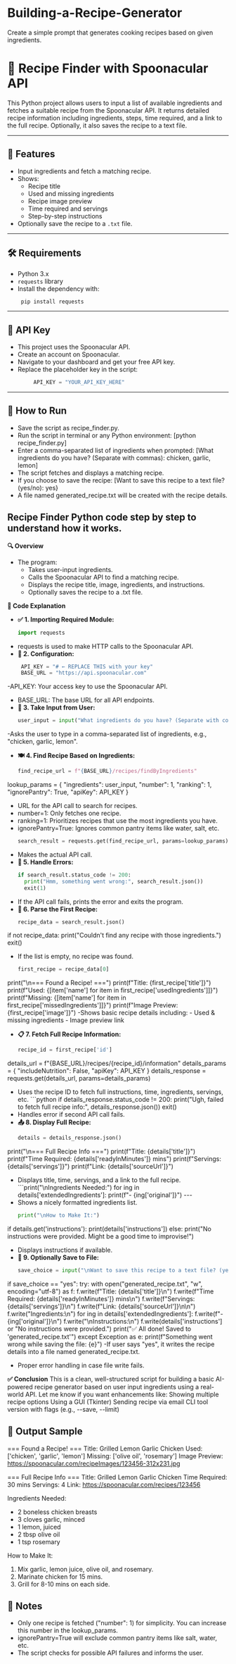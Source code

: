 # Building-a-Recipe-Generator
Create a simple prompt that generates cooking recipes based on given ingredients.

# 🥘 Recipe Finder with Spoonacular API
This Python project allows users to input a list of available ingredients and fetches a suitable recipe from the Spoonacular API. 
It returns detailed recipe information including ingredients, steps, time required, and a link to the full recipe. Optionally, it also saves the recipe to a text file.

---
## 📌 Features
- Input ingredients and fetch a matching recipe.
- Shows:
  - Recipe title
  - Used and missing ingredients
  - Recipe image preview
  - Time required and servings
  - Step-by-step instructions
- Optionally save the recipe to a `.txt` file.
---

## 🛠️ Requirements
- Python 3.x
- `requests` library
- Install the dependency with:
  ```bash
   pip install requests
----

## 🔐 API Key
- This project uses the Spoonacular API.
- Create an account on Spoonacular.
- Navigate to your dashboard and get your free API key.
- Replace the placeholder key in the script:
  ```python
       API_KEY = "YOUR_API_KEY_HERE"
---
## 🚀 How to Run
- Save the script as recipe_finder.py.
- Run the script in terminal or any Python environment:
   [python recipe_finder.py]
- Enter a comma-separated list of ingredients when prompted:
  [What ingredients do you have? (Separate with commas): chicken, garlic, lemon]
- The script fetches and displays a matching recipe.
- If you choose to save the recipe:
   [Want to save this recipe to a text file? (yes/no): yes}
- A file named generated_recipe.txt will be created with the recipe details.

## Recipe Finder Python code step by step to understand how it works.
**🔍 Overview**
- The program:
  - Takes user-input ingredients.
  - Calls the Spoonacular API to find a matching recipe.
  - Displays the recipe title, image, ingredients, and instructions.
  - Optionally saves the recipe to a .txt file.
    
**🧱 Code Explanation**
- **✅ 1. Importing Required Module:**
    ```python
    import requests
- requests is used to make HTTP calls to the Spoonacular API.
- **🔐 2. Configuration:**
    ```python
     API_KEY = "# ← REPLACE THIS with your key"
     BASE_URL = "https://api.spoonacular.com"  
-API_KEY: Your access key to use the Spoonacular API.
- BASE_URL: The base URL for all API endpoints.
- **🧾 3. Take Input from User:**
    ```python
    user_input = input("What ingredients do you have? (Separate with commas): ")
-Asks the user to type in a comma-separated list of ingredients, e.g., "chicken, garlic, lemon".
- **🍽️ 4. Find Recipe Based on Ingredients:**
    ```python
    find_recipe_url = f"{BASE_URL}/recipes/findByIngredients"
lookup_params = {
    "ingredients": user_input,
    "number": 1,
    "ranking": 1,
    "ignorePantry": True,
    "apiKey": API_KEY
}
- URL for the API call to search for recipes.
- number=1: Only fetches one recipe.
- ranking=1: Prioritizes recipes that use the most ingredients you have.
- ignorePantry=True: Ignores common pantry items like water, salt, etc.
  ```python
  search_result = requests.get(find_recipe_url, params=lookup_params)
- Makes the actual API call.
- **🚨 5. Handle Errors:**
  ```python
  if search_result.status_code != 200:
    print("Hmm, something went wrong:", search_result.json())
    exit(1)
- If the API call fails, prints the error and exits the program.
- **🥇 6. Parse the First Recipe:**
  ```python
  recipe_data = search_result.json()
if not recipe_data:
    print("Couldn't find any recipe with those ingredients.")
    exit()    
- If the list is empty, no recipe was found.
  ```python
  first_recipe = recipe_data[0]
print("\n=== Found a Recipe! ===")
print(f"Title: {first_recipe['title']}")
print(f"Used: {[item['name'] for item in first_recipe['usedIngredients']]}")
print(f"Missing: {[item['name'] for item in first_recipe['missedIngredients']]}")
print(f"Image Preview: {first_recipe['image']}")
-Shows basic recipe details including:
    - Used & missing ingredients
    - Image preview link
- **📋 7. Fetch Full Recipe Information:**
     ```python
     recipe_id = first_recipe['id']
details_url = f"{BASE_URL}/recipes/{recipe_id}/information"
details_params = {
    "includeNutrition": False,
    "apiKey": API_KEY
}
details_response = requests.get(details_url, params=details_params)
- Uses the recipe ID to fetch full instructions, time, ingredients, servings, etc.
      ```python
  if details_response.status_code != 200:
    print("Ugh, failed to fetch full recipe info:", details_response.json())
    exit()
- Handles error if second API call fails.
- **📤 8. Display Full Recipe:**
   ```python
   details = details_response.json()
print("\n=== Full Recipe Info ===")
print(f"Title: {details['title']}")
print(f"Time Required: {details['readyInMinutes']} mins")
print(f"Servings: {details['servings']}")
print(f"Link: {details['sourceUrl']}")
- Displays title, time, servings, and a link to the full recipe.
      ```print("\nIngredients Needed:")
for ing in details['extendedIngredients']:
    print(f"- {ing['original']}")
      ---
- Shows a nicely formatted ingredients list.
    ```python
    print("\nHow to Make It:")
if details.get('instructions'):
    print(details['instructions'])
else:
    print("No instructions were provided. Might be a good time to improvise!")
- Displays instructions if available.
- **💾 9. Optionally Save to File:**
  ```python
  save_choice = input("\nWant to save this recipe to a text file? (yes/no): ").strip().lower()
if save_choice == "yes":
    try:
        with open("generated_recipe.txt", "w", encoding="utf-8") as f:
            f.write(f"Title: {details['title']}\n")
            f.write(f"Time Required: {details['readyInMinutes']} mins\n")
            f.write(f"Servings: {details['servings']}\n")
            f.write(f"Link: {details['sourceUrl']}\n\n")
            f.write("Ingredients:\n")
            for ing in details['extendedIngredients']:
                f.write(f"- {ing['original']}\n")
            f.write("\nInstructions:\n")
            f.write(details['instructions'] or "No instructions were provided.")
        print("✅ All done! Saved to 'generated_recipe.txt'")
    except Exception as e:
        print(f"Something went wrong while saving the file: {e}")
-If user says "yes", it writes the recipe details into a file named generated_recipe.txt.
- Proper error handling in case file write fails.
  
**✅ Conclusion**
  This is a clean, well-structured script for building a basic AI-powered recipe generator based on user input ingredients using a real-world API.
  Let me know if you want enhancements like:
  Showing multiple recipe options
  Using a GUI (Tkinter)
  Sending recipe via email
  CLI tool version with flags (e.g., --save, --limit)


## 📂 Output Sample
=== Found a Recipe! ===
Title: Grilled Lemon Garlic Chicken
Used: ['chicken', 'garlic', 'lemon']
Missing: ['olive oil', 'rosemary']
Image Preview: https://spoonacular.com/recipeImages/123456-312x231.jpg

=== Full Recipe Info ===
Title: Grilled Lemon Garlic Chicken
Time Required: 30 mins
Servings: 4
Link: https://spoonacular.com/recipes/123456

Ingredients Needed:
- 2 boneless chicken breasts
- 3 cloves garlic, minced
- 1 lemon, juiced
- 2 tbsp olive oil
- 1 tsp rosemary

How to Make It:
1. Mix garlic, lemon juice, olive oil, and rosemary.
2. Marinate chicken for 15 mins.
3. Grill for 8-10 mins on each side.


## 🧠 Notes
- Only one recipe is fetched ("number": 1) for simplicity. You can increase this number in the lookup_params.
- ignorePantry=True will exclude common pantry items like salt, water, etc.
- The script checks for possible API failures and informs the user.

